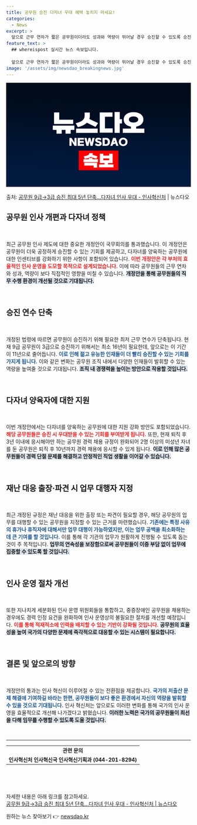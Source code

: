 ```yaml
---
title: 공무원 승진 다자녀 우대 혜택 놓치지 마세요!
categories:
  - News
excerpt: >
  앞으로 근무 연차가 짧은 공무원이더라도 성과와 역량이 뛰어날 경우 승진할 수 있도록 승진에 필요한 최저 근무…
feature_text: >
  ## whereispost 실시간 뉴스 속보입니다.

  앞으로 근무 연차가 짧은 공무원이더라도 성과와 역량이 뛰어날 경우 승진할 수 있도록 승진에 필요한 최저 근무…
image: '/assets/img/newsdao_breakingnews.jpg'
---
```


![뉴스다오 속보](/assets/img/newsdao_breakingnews.jpg)

<p>출처: <a href="https://newsdao.kr/2830" rel="dofollow">공무원 9급→3급 승진 최대 5년 단축…다자녀 인사 우대 - 인사혁신처</a> | 뉴스다오</p>

<h2 data-ke-size="size26">공무원 인사 개편과 다자녀 정책</h2>
<p data-ke-size="size16">&nbsp;</p>

최근 공무원 인사 제도에 대한 중요한 개정안이 국무회의를 통과했습니다. 이 개정안은 공무원이 더욱 공정하게 승진할 수 있는 기회를 제공하고, 다자녀를 양육하는 공무원에 대한 인센티브를 강화하기 위한 사항이 포함되어 있습니다. <b><span style="color: #ee2323;">이번 개정안은 각 부처의 효율적인 인사 운영을 도모할 목적으로 설계되었습니다.</span></b> 이에 따라 공무원들의 근무 연차와 성과, 역량이 보다 직접적인 영향을 미칠 수 있습니다. <b><span style="background-color: #21538527;">개정안을 통해 공무원들의 직무 수행 환경이 개선될 것으로 기대됩니다.</span></b>

<p data-ke-size="size16">&nbsp;</p>

<h2 data-ke-size="size26">승진 연수 단축</h2>
<p data-ke-size="size16">&nbsp;</p>

개정된 법령에 따르면 공무원이 승진하기 위해 필요한 최저 근무 연수가 단축됩니다. 현재 9급 공무원이 3급으로 승진하기 위해서는 최소 16년이 필요한데, 앞으로는 이 기간이 11년으로 줄어듭니다. <b><span style="color: #1a5490;">이로 인해 젊고 유능한 인재들이 더 빨리 승진할 수 있는 기회를 가지게 됩니다.</span></b> 이와 같은 변화는 공무원 조직 내에서 다양한 인재들이 발휘할 수 있는 역량을 높여줄 것으로 기대됩니다. <b><span style="background-color: #21538527;">조직 내 경쟁력을 높이는 방안으로 작용할 것입니다.</span></b>

<p data-ke-size="size16">&nbsp;</p>

<h2 data-ke-size="size26">다자녀 양육자에 대한 지원</h2>
<p data-ke-size="size16">&nbsp;</p>

이번 개정안에서는 다자녀를 양육하는 공무원에 대한 지원 강화 방안도 포함되었습니다. <b><span style="color: #ee2323;">해당 공무원들은 승진 시 우대받을 수 있는 기회를 부여받게 됩니다.</span></b> 또한, 현재 퇴직 후 3년 이내에 응시해야만 하는 공무원 경력 채용 규정이 완화되어 2명 이상의 미성년 자녀를 둔 공무원은 퇴직 후 10년까지 경력 채용에 응시할 수 있게 됩니다. <b><span style="background-color: #21538527;">이로 인해 많은 공무원들이 경력 단절 문제를 해결하고 안정적인 직업 생활을 이어갈 수 있습니다.</span></b>

<p data-ke-size="size16">&nbsp;</p>

<h2 data-ke-size="size26">재난 대응 출장·파견 시 업무 대행자 지정</h2>
<p data-ke-size="size16">&nbsp;</p>

최근 개정된 규정은 재난 대응을 위한 출장 또는 파견이 필요할 경우, 해당 공무원의 업무를 대행할 수 있는 공무원을 지정할 수 있는 근거를 마련했습니다. <b><span style="color: #1a5490;">기존에는 특정 사유의 휴가나 휴직자에 대해서만 업무 대행이 가능하였지만, 이는 업무 공백을 최소화하는 데 큰 기여를 할 것입니다.</span></b> 이를 통해 각 기관의 업무가 원활하게 진행될 수 있도록 돕는 것이 주 목적입니다. <b><span style="background-color: #21538527;">업무의 연속성을 보장함으로써 공무원들이 이중 부담 없이 업무에 집중할 수 있도록 할 것입니다.</span></b>

<p data-ke-size="size16">&nbsp;</p>

<h2 data-ke-size="size26">인사 운영 절차 개선</h2>
<p data-ke-size="size16">&nbsp;</p>

또한 지나치게 세분화된 인사 운영 위원회들을 통합하고, 중증장애인 공무원을 채용하는 경우에도 경력 인정 요건을 완화하여 인사 운영상의 불필요한 절차를 개선할 예정입니다. <b><span style="color: #ee2323;">이를 통해 적재적소에 인력을 배치할 수 있는 기반이 강화될 것입니다.</span></b> <b><span style="background-color: #21538527;">공무원의 효율성을 높여 국가의 다양한 문제에 즉각적으로 대응할 수 있는 시스템이 필요합니다.</span></b>

<p data-ke-size="size16">&nbsp;</p>

<h2 data-ke-size="size26">결론 및 앞으로의 방향</h2>
<p data-ke-size="size16">&nbsp;</p>

개정안의 통과는 인사 혁신이 이루어질 수 있는 전환점을 제공합니다. <b><span style="color: #1a5490;">국가의 저출산 문제 해결에 기여하길 바라는 한편, 공무원들이 보다 좋은 환경에서 자신의 역량을 발휘할 수 있을 것으로 기대됩니다.</span></b> 인사 혁신처는 앞으로도 이러한 변화를 통해 국가의 인사 운영을 효율적으로 개선해 나가겠다고 밝혔습니다. <b><span style="background-color: #21538527;">이러한 노력은 국가의 공무원들이 최선을 다해 임무를 수행할 수 있도록 도울 것입니다.</span></b>

<p data-ke-size="size16">&nbsp;</p>

<hr>

<table style="width: 100%;">
    <tr>
        <td style="text-align: center; height: 17px;"><b>관련 문의</b></td>
    </tr>
    <tr>
        <td style="text-align: center; height: 17px;"><b>인사혁신처 인사혁신국 인사혁신기획과 (044-201-8294)</b></td>
    </tr>
</table>

<p data-ke-size="size16">&nbsp;</p>

<p data-ke-size="size16">&nbsp;</p>

자세한 내용은 아래 링크를 참고하세요. <br>
<a href="https://newsdao.kr/2830">공무원 9급→3급 승진 최대 5년 단축…다자녀 인사 우대 - 인사혁신처 | 뉴스다오</a> 

원하는 뉴스 찾아보기 👉 <a href="https://newsdao.kr" rel="dofollow">newsdao.kr</a>


